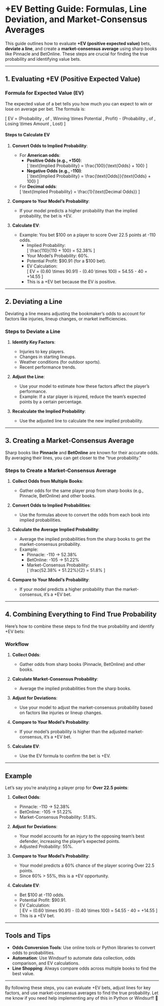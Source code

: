 # +EV Betting Guide: Formulas, Line Deviation, and Market-Consensus Averages

This guide outlines how to evaluate **+EV (positive expected value)** bets, **deviate a line**, and create a **market-consensus average** using sharp books like Pinnacle and BetOnline. These steps are crucial for finding the true probability and identifying value bets.

---

## 1. Evaluating +EV (Positive Expected Value)

### Formula for Expected Value (EV)
The expected value of a bet tells you how much you can expect to win or lose on average per bet. The formula is:

\[
EV = (Probability \, of \, Winning \times Potential \, Profit) - (Probability \, of \, Losing \times Amount \, Lost)
\]

#### Steps to Calculate EV
1. **Convert Odds to Implied Probability**:
   - For **American odds**:
     - **Positive Odds (e.g., +150)**:  
       \[
       \text{Implied Probability} = \frac{100}{\text{Odds} + 100}
       \]
     - **Negative Odds (e.g., -110)**:  
       \[
       \text{Implied Probability} = \frac{\text{Odds}}{\text{Odds} + 100}
       \]
   - For **Decimal odds**:  
     \[
     \text{Implied Probability} = \frac{1}{\text{Decimal Odds}}
     \]

2. **Compare to Your Model’s Probability**:
   - If your model predicts a higher probability than the implied probability, the bet is +EV.

3. **Calculate EV**:
   - Example: You bet $100 on a player to score Over 22.5 points at -110 odds.
     - Implied Probability:  
       \[
       \frac{110}{110 + 100} = 52.38\%
       \]
     - Your Model’s Probability: 60%.
     - Potential Profit: $90.91 (for a $100 bet).
     - EV Calculation:  
       \[
       EV = (0.60 \times 90.91) - (0.40 \times 100) = 54.55 - 40 = +14.55
       \]
     - This is a +EV bet because the EV is positive.

---

## 2. Deviating a Line
Deviating a line means adjusting the bookmaker’s odds to account for factors like injuries, lineup changes, or market inefficiencies.

### Steps to Deviate a Line
1. **Identify Key Factors**:
   - Injuries to key players.
   - Changes in starting lineups.
   - Weather conditions (for outdoor sports).
   - Recent performance trends.

2. **Adjust the Line**:
   - Use your model to estimate how these factors affect the player’s performance.
   - Example: If a star player is injured, reduce the team’s expected points by a certain percentage.

3. **Recalculate the Implied Probability**:
   - Use the adjusted line to calculate the new implied probability.

---

## 3. Creating a Market-Consensus Average
Sharp books like **Pinnacle** and **BetOnline** are known for their accurate odds. By averaging their lines, you can get closer to the "true probability."

### Steps to Create a Market-Consensus Average
1. **Collect Odds from Multiple Books**:
   - Gather odds for the same player prop from sharp books (e.g., Pinnacle, BetOnline) and other books.

2. **Convert Odds to Implied Probabilities**:
   - Use the formulas above to convert the odds from each book into implied probabilities.

3. **Calculate the Average Implied Probability**:
   - Average the implied probabilities from the sharp books to get the market-consensus probability.
   - Example:
     - Pinnacle: -110 → 52.38%
     - BetOnline: -105 → 51.22%
     - Market-Consensus Probability:  
       \[
       \frac{52.38\% + 51.22\%}{2} = 51.8\%
       \]

4. **Compare to Your Model’s Probability**:
   - If your model predicts a higher probability than the market-consensus, it’s a +EV bet.

---

## 4. Combining Everything to Find True Probability
Here’s how to combine these steps to find the true probability and identify +EV bets:

### Workflow
1. **Collect Odds**:
   - Gather odds from sharp books (Pinnacle, BetOnline) and other books.

2. **Calculate Market-Consensus Probability**:
   - Average the implied probabilities from the sharp books.

3. **Adjust for Deviations**:
   - Use your model to adjust the market-consensus probability based on factors like injuries or lineup changes.

4. **Compare to Your Model’s Probability**:
   - If your model’s probability is higher than the adjusted market-consensus, it’s a +EV bet.

5. **Calculate EV**:
   - Use the EV formula to confirm the bet is +EV.

---

## Example
Let’s say you’re analyzing a player prop for **Over 22.5 points**:

1. **Collect Odds**:
   - Pinnacle: -110 → 52.38%
   - BetOnline: -105 → 51.22%
   - Market-Consensus Probability: 51.8%.

2. **Adjust for Deviations**:
   - Your model accounts for an injury to the opposing team’s best defender, increasing the player’s expected points.
   - Adjusted Probability: 55%.

3. **Compare to Your Model’s Probability**:
   - Your model predicts a 60% chance of the player scoring Over 22.5 points.
   - Since 60% > 55%, this is a +EV opportunity.

4. **Calculate EV**:
   - Bet $100 at -110 odds.
   - Potential Profit: $90.91.
   - EV Calculation:  
     \[
     EV = (0.60 \times 90.91) - (0.40 \times 100) = 54.55 - 40 = +14.55
     \]
   - This is a +EV bet.

---

## Tools and Tips
- **Odds Conversion Tools**: Use online tools or Python libraries to convert odds to probabilities.
- **Automation**: Use Windsurf to automate data collection, odds comparison, and EV calculations.
- **Line Shopping**: Always compare odds across multiple books to find the best value.

---

By following these steps, you can evaluate +EV bets, adjust lines for key factors, and use market-consensus averages to find the true probability. Let me know if you need help implementing any of this in Python or Windsurf! 🚀
